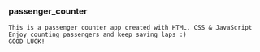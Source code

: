 ### passenger_counter
    This is a passenger counter app created with HTML, CSS & JavaScript
    Enjoy counting passengers and keep saving laps :)
    GOOD LUCK!